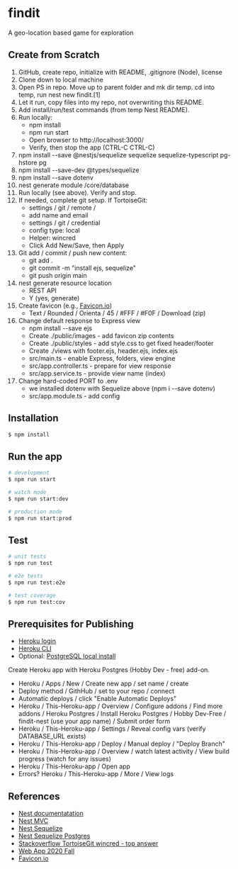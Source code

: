 # findit
A geo-location based game for exploration

## Create from Scratch

1. GitHub, create repo, initialize with README, .gitignore (Node), license
2. Clone down to local machine
3. Open PS in repo. Move up to parent folder and mk dir temp. cd into temp, run nest new findit.[1]
4. Let it run, copy files into my repo, not overwriting this README.
5. Add install/run/test commands (from temp Nest README). 
6. Run locally: 
    - npm install
    - npm run start
    - Open browser to http://localhost:3000/
    - Verify, then stop the app (CTRL-C CTRL-C)
7. npm install --save @nestjs/sequelize sequelize sequelize-typescript pg-hstore pg
8. npm install --save-dev @types/sequelize
9. npm install --save dotenv 
10. nest generate module /core/database
11. Run locally (see above). Verify and stop.
12. If needed, complete git setup. If TortoiseGit:
    - settings / git / remote / 
    - add name and email
    - settings / git / credential
    - config type: local
    - Helper: wincred
    - Click Add New/Save, then Apply
13. Git add / commit / push new content:
    - git add .
    - git commit -m "install ejs, sequelize"
    - git push origin main
14. nest generate resource location
    - REST API
    - Y (yes, generate)
15. Create favicon (e.g., [Favicon.io](https://favicon.io/))
    - Text / Rounded / Orienta / 45 / #FFF / #F0F / Download (zip)
16. Change default response to Express view
    - npm install --save ejs
    - Create ./public/images - add favicon zip contents 
    - Create ./public/styles - add style.css to get fixed header/footer
    - Create ./views with footer.ejs, header.ejs, index.ejs
    - src/main.ts - enable Express, folders, view engine
    - src/app.controller.ts - prepare for view response
    - src/app.service.ts - provide view name (index)
17. Change hard-coded PORT to .env
    - we installed dotenv with Sequelize above (npm i --save dotenv)
    - src/app.module.ts - add config

## Installation

```bash
$ npm install
```

## Run the app

```bash
# development
$ npm run start

# watch mode
$ npm run start:dev

# production mode
$ npm run start:prod
```

## Test

```bash
# unit tests
$ npm run test

# e2e tests
$ npm run test:e2e

# test coverage
$ npm run test:cov
```

## Prerequisites for Publishing

- [Heroku login](https://id.heroku.com/login)
- [Heroku CLI](https://devcenter.heroku.com/articles/getting-started-with-nodejs#set-up)
- Optional: [PostgreSQL local install](https://www.enterprisedb.com/downloads/postgres-postgresql-downloads)

Create Heroku app with Heroku Postgres (Hobby Dev - free) add-on.

- Heroku / Apps / New / Create new app / set name / create
- Deploy method / GithHub / set to your repo / connect
- Automatic deploys / click "Enable Automatic Deploys"
- Heroku / This-Heroku-app / Overview / Configure addons / Find more addons / Heroku Postgres / Install Heroku Postgres / Hobby Dev-Free / findit-nest (use your app name) / Submit order form
- Heroku / This-Heroku-app / Settings / Reveal config vars (verify  DATABASE_URL exists)
- Heroku / This-Heroku-app / Deploy / Manual deploy / "Deploy Branch"
- Heroku / This-Heroku-app / Overview / watch latest activity / View build progress (watch for any issues)
- Heroku / This-Heroku-app / Open app 
- Errors? Heroku / This-Heroku-app / More / View logs

## References

- [Nest documentatation](https://docs.nestjs.com/)
- [Nest MVC](https://docs.nestjs.com/techniques/mvc)
- [Nest Sequelize](https://docs.nestjs.com/techniques/database#sequelize-integration)
- [Nest Sequelize Postgres](https://www.freecodecamp.org/news/build-web-apis-with-nestjs-beginners-guide/)
- [Stackoverflow TortoiseGit wincred - top answer](https://stackoverflow.com/questions/14000173/tortoisegit-save-user-authentication-credentials)
- [Web App 2020 Fall](https://github.com/denisecase/findit)
- [Favicon.io](https://favicon.io/)
